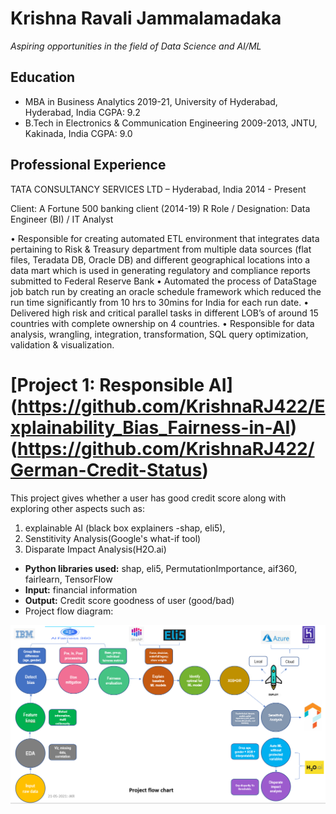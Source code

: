 # Krishna Ravali Jammalamadaka
*Aspiring opportunities in the field of Data Science and AI/ML*

## Education
* MBA in Business Analytics 2019-21, University of Hyderabad, Hyderabad, India CGPA: 9.2
* B.Tech in Electronics & Communication Engineering 2009-2013, JNTU, Kakinada, India CGPA: 9.0

## Professional Experience
TATA CONSULTANCY SERVICES LTD – Hyderabad, India                                                                                                                  2014 - Present 

Client: A Fortune 500 banking client (2014-19) R
Role / Designation: Data Engineer (BI) / IT Analyst 

• Responsible for creating automated ETL environment that integrates data pertaining to Risk & Treasury department 
from multiple data sources (flat files, Teradata DB, Oracle DB) and different geographical locations into a data 
mart which is used in generating regulatory and compliance reports submitted to Federal Reserve Bank
• Automated the process of DataStage job batch run by creating an oracle schedule framework which reduced the run 
time significantly from 10 hrs to 30mins for India for each run date.
• Delivered high risk and critical parallel tasks in different LOB’s of around 15 countries with complete ownership 
on 4 countries.
• Responsible for data analysis, wrangling, integration, transformation, SQL query optimization, validation & 
visualization.

# [Project 1: Responsible AI] (https://github.com/KrishnaRJ422/Explainability_Bias_Fairness-in-AI) (https://github.com/KrishnaRJ422/German-Credit-Status)

This project gives whether a user has good credit score along with exploring other aspects such as:
1) explainable AI (black box explainers -shap, eli5), 
2) Senstitivity Analysis(Google's what-if tool)
3) Disparate Impact Analysis(H2O.ai)

* **Python libraries used:** shap, eli5, PermutationImportance, aif360, fairlearn, TensorFlow
* **Input:** financial information
* **Output:** Credit score goodness of user (good/bad)
* Project flow diagram:

![project flow diagram](https://github.com/KrishnaRJ422/Explainability_Bias_Fairness-in-AI/blob/main/project_flow_diagram.PNG "flow diagram")

